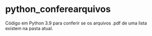 # python_conferearquivos
Código em Python 3.9 para conferir se os arquivos .pdf de uma lista existem na pasta atual.
